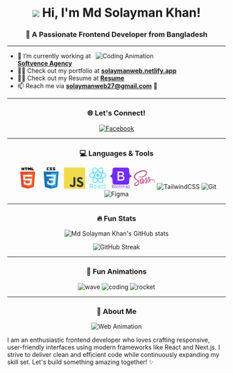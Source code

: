 <h1 align="center">
  <img src="https://media.giphy.com/media/hvRJCLFzcasrR4ia7z/giphy.gif" width="35"> Hi, I'm Md Solayman Khan!
</h1>
<h3 align="center">🎨 A Passionate Frontend Developer from Bangladesh</h3>

---

<img src="https://media.giphy.com/media/ZVik7pBtu9dNS/giphy.gif" alt="Coding Animation" align="right" width="300"/>

- 🔭 I’m currently working at **[Softvence Agency](https://softvence.agency/)**
- 👨‍💻 Check out my portfolio at **[solaymanweb.netlify.app](https://solaymanweb.netlify.app/)**
- 👨‍💻 Check out my Resume at **[Resume](https://solaymanweb.netlify.app/assets/img/pdf/solayman_resume.pdf)**    
- 📫 Reach me via **solaymanweb27@gmail.com** 📩  

---

<h3 align="center">🌐 Let's Connect!</h3>
<p align="center">
  <a href="https://www.facebook.com/solayman.khan.81485/" target="_blank">
    <img src="https://img.shields.io/badge/Facebook-%231877F2.svg?logo=facebook&logoColor=white" alt="Facebook" />
  </a>
</p>

---

<h3 align="center">💻 Languages & Tools</h3>
<p align="center">
  <img src="https://raw.githubusercontent.com/devicons/devicon/master/icons/html5/html5-original-wordmark.svg" alt="HTML5" width="50" height="50"/>
  <img src="https://raw.githubusercontent.com/devicons/devicon/master/icons/css3/css3-original-wordmark.svg" alt="CSS3" width="50" height="50"/>
  <img src="https://raw.githubusercontent.com/devicons/devicon/master/icons/javascript/javascript-original.svg" alt="JavaScript" width="50" height="50"/>
  <img src="https://raw.githubusercontent.com/devicons/devicon/master/icons/react/react-original-wordmark.svg" alt="React" width="50" height="50"/>
  <img src="https://raw.githubusercontent.com/devicons/devicon/master/icons/bootstrap/bootstrap-plain-wordmark.svg" alt="Bootstrap" width="50" height="50"/>
  <img src="https://raw.githubusercontent.com/devicons/devicon/master/icons/sass/sass-original.svg" alt="Sass" width="50" height="50"/>
  <img src="https://www.vectorlogo.zone/logos/tailwindcss/tailwindcss-icon.svg" alt="TailwindCSS" width="50" height="50"/>
  <img src="https://www.vectorlogo.zone/logos/git-scm/git-scm-icon.svg" alt="Git" width="50" height="50"/>
  <img src="https://www.vectorlogo.zone/logos/figma/figma-icon.svg" alt="Figma" width="50" height="50"/>
</p>

---

<h3 align="center">🔥 Fun Stats</h3>
<p align="center">
  <img src="https://github-readme-stats.vercel.app/api?username=solayman27&show_icons=true&theme=radical" alt="Md Solayman Khan's GitHub stats" />
</p>
<p align="center">
  <img src="https://github-readme-streak-stats.herokuapp.com/?user=solayman27&theme=radical" alt="GitHub Streak" />
</p>

---

<h3 align="center">🎉 Fun Animations</h3>
<p align="center">
  <img src="https://media.giphy.com/media/jpVnC65DmYeyRL4LHS/giphy.gif" width="80" alt="wave" />
  <img src="https://media.giphy.com/media/3o7aD4WkK6xE2nwdTG/giphy.gif" width="80" alt="coding" />
  <img src="https://media.giphy.com/media/L8K62iTDkzGX6/giphy.gif" width="80" alt="rocket" />
</p>

---

<h3 align="center">🚀 About Me</h3>
<p align="center">
  <img src="https://media.giphy.com/media/eNAsjO55tPbgaor7ma/giphy.gif" alt="Web Animation" width="300" />
</p>
<p>
  I am an enthusiastic frontend developer who loves crafting responsive, user-friendly interfaces using modern frameworks like React and Next.js. I strive to deliver clean and efficient code while continuously expanding my skill set. Let's build something amazing together! ✨
</p>
